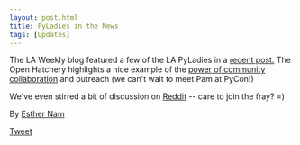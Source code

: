 ```yaml
---
layout: post.html
title: PyLadies in the News
tags: [Updates]
---
```


The LA Weekly blog featured a few of the LA PyLadies in a [recent post.](http://blogs.laweekly.com/arts/2012/02/pyladies_django_python.php) The Open Hatchery highlights a nice example of the [power of community collaboration](https://openhatch.org/blog/2012/diversifying-pycon-the-power-of-cooperative-outreach/) and outreach (we can't wait to meet Pam at PyCon!)

We've even stirred a bit of discussion on [Reddit](http://www.reddit.com/r/programming/comments/psnr6/geek_chicks_pyladies_a_gang_of_female_computer/) -- care to join the fray? =)

By [Esther Nam](http://twitter.com/estherbester "Estherbester | Twitter")

[Tweet](http://twitter.com/share)